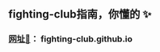 ## fighting-club指南，你懂的 :sparkles:	

### [网址:tada:](https://fighting-club.github.io/)： fighting-club.github.io
